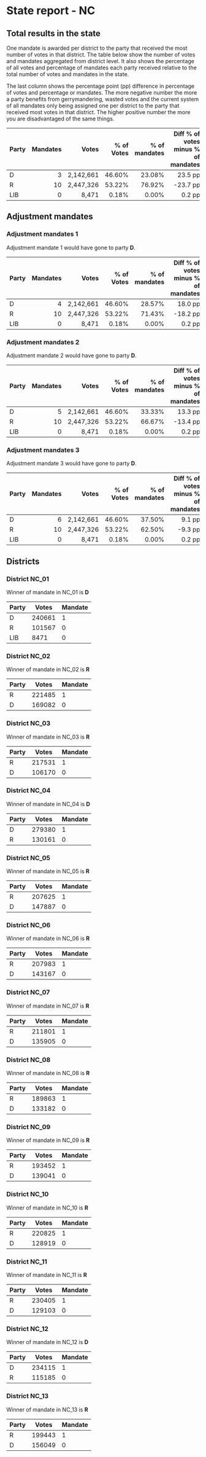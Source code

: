 # State report - NC

## Total results in the state

One mandate is awarded per district to the party that received the most number of votes in that district. The table below show the number of votes and mandates aggregated from district level. It also shows the percentage of  all votes and percentage of mandates each party received relative to the total number of votes and mandates in the state.

The last column shows the percentage point (pp) difference in percentage of votes and percentage or mandates. The more negative number the more a party benefits from gerrymandering, wasted votes and the current system of all mandates only being assigned one per district to the party that received most votes in that district. The higher positive number the more you are disadvantaged of the same things.

| Party | Mandates | Votes | % of Votes |  % of mandates | Diff % of votes minus % of mandates |
|---|--:|--:|--:|--:|--:|
|D|3|2,142,661|46.60%|23.08%|23.5 pp|
|R|10|2,447,326|53.22%|76.92%|-23.7 pp|
|LIB|0|8,471|0.18%|0.00%|0.2 pp|

## Adjustment mandates

### Adjustment mandates 1

Adjustment mandate 1 would have gone to party **D**.

| Party | Mandates | Votes | % of Votes |  % of mandates | Diff % of votes minus % of mandates |
|---|--:|--:|--:|--:|--:|
|D|4|2,142,661|46.60%|28.57%|18.0 pp|
|R|10|2,447,326|53.22%|71.43%|-18.2 pp|
|LIB|0|8,471|0.18%|0.00%|0.2 pp|

### Adjustment mandates 2

Adjustment mandate 2 would have gone to party **D**.

| Party | Mandates | Votes | % of Votes |  % of mandates | Diff % of votes minus % of mandates |
|---|--:|--:|--:|--:|--:|
|D|5|2,142,661|46.60%|33.33%|13.3 pp|
|R|10|2,447,326|53.22%|66.67%|-13.4 pp|
|LIB|0|8,471|0.18%|0.00%|0.2 pp|

### Adjustment mandates 3

Adjustment mandate 3 would have gone to party **D**.

| Party | Mandates | Votes | % of Votes |  % of mandates | Diff % of votes minus % of mandates |
|---|--:|--:|--:|--:|--:|
|D|6|2,142,661|46.60%|37.50%|9.1 pp|
|R|10|2,447,326|53.22%|62.50%|-9.3 pp|
|LIB|0|8,471|0.18%|0.00%|0.2 pp|


## Districts


### District NC_01
Winner of mandate in NC_01 is **D**

| Party | Votes | Mandate |
|---|---|---|
|D|240661|1
|R|101567|0
|LIB|8471|0

### District NC_02
Winner of mandate in NC_02 is **R**

| Party | Votes | Mandate |
|---|---|---|
|R|221485|1
|D|169082|0

### District NC_03
Winner of mandate in NC_03 is **R**

| Party | Votes | Mandate |
|---|---|---|
|R|217531|1
|D|106170|0

### District NC_04
Winner of mandate in NC_04 is **D**

| Party | Votes | Mandate |
|---|---|---|
|D|279380|1
|R|130161|0

### District NC_05
Winner of mandate in NC_05 is **R**

| Party | Votes | Mandate |
|---|---|---|
|R|207625|1
|D|147887|0

### District NC_06
Winner of mandate in NC_06 is **R**

| Party | Votes | Mandate |
|---|---|---|
|R|207983|1
|D|143167|0

### District NC_07
Winner of mandate in NC_07 is **R**

| Party | Votes | Mandate |
|---|---|---|
|R|211801|1
|D|135905|0

### District NC_08
Winner of mandate in NC_08 is **R**

| Party | Votes | Mandate |
|---|---|---|
|R|189863|1
|D|133182|0

### District NC_09
Winner of mandate in NC_09 is **R**

| Party | Votes | Mandate |
|---|---|---|
|R|193452|1
|D|139041|0

### District NC_10
Winner of mandate in NC_10 is **R**

| Party | Votes | Mandate |
|---|---|---|
|R|220825|1
|D|128919|0

### District NC_11
Winner of mandate in NC_11 is **R**

| Party | Votes | Mandate |
|---|---|---|
|R|230405|1
|D|129103|0

### District NC_12
Winner of mandate in NC_12 is **D**

| Party | Votes | Mandate |
|---|---|---|
|D|234115|1
|R|115185|0

### District NC_13
Winner of mandate in NC_13 is **R**

| Party | Votes | Mandate |
|---|---|---|
|R|199443|1
|D|156049|0
